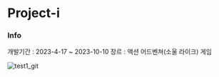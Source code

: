 # Project-i
### Info
개발기간    : 2023-4-17 ~ 2023-10-10
장르    : 액션 어드벤쳐(소울 라이크) 게임

![test1_git](https://github.com/Junhachoi-GameDav/Project-i/assets/87477736/1e1f228f-a030-4bcf-8ccc-36eb019f2d73)
